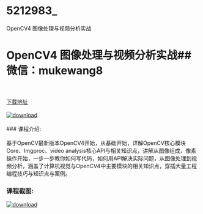# 5212983_
OpenCV4 图像处理与视频分析实战
# OpenCV4 图像处理与视频分析实战## 微信：mukewang8
<br/></br>[下载地址](http://www.36tz.cn/article/5212983 "下载地址")
<br/></br>[![download](http://36tz.cn/muke_img/2020_05_2-63.png "下载地址")](http://www.36tz.cn/article/5212983 "下载地址")
<br/></br>### 课程介绍:<br/></br>基于OpenCV最新版本OpenCV4开始，从基础开始，详解OpenCV核心模块Core、Imgproc、video analysis核心API与相关知识点，讲解从图像组成，像素操作开始，一步一步教你如何写代码，如何用API解决实际问题，从图像处理到视频分析，涵盖了计算机视觉与OpenCV4中主要模块的相关知识点，穿插大量工程编程技巧与知识点与案例。

### 课程截图:
[![download](http://36tz.cn/muke_img/2020_05_1-89.png "下载地址")](http://www.36tz.cn/article/5212983 "下载地址")
